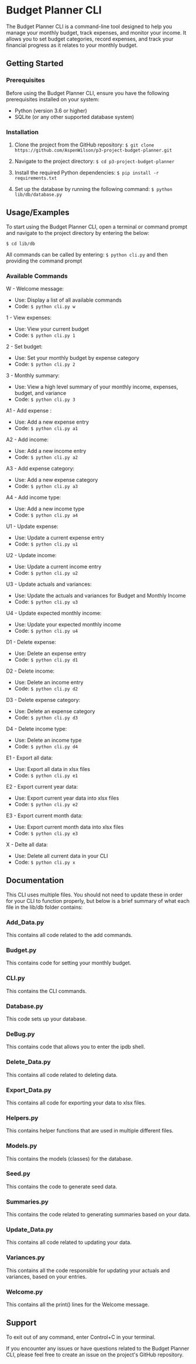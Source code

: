 # Budget Planner CLI

The Budget Planner CLI is a command-line tool designed to help you manage your monthly budget, track expenses, and monitor your income. It allows you to set budget categories, record expenses, and track your financial progress as it relates to your monthly budget.

## Getting Started

### Prerequisites

Before using the Budget Planner CLI, ensure you have the following prerequisites installed on your system:

- Python (version 3.6 or higher)
- SQLite (or any other supported database system)

### Installation

1. Clone the project from the GitHub repository:
`$ git clone https://github.com/AspenWilson/p3-project-budget-planner.git` 

2. Navigate to the project directory:
`$ cd p3-project-budget-planner`

3. Install the required Python dependencies:
`$ pip install -r requirements.txt`

4. Set up the database by running the following command:
`$ python lib/db/database.py`


## Usage/Examples

To start using the Budget Planner CLI, open a terminal or command prompt and navigate to the project directory by entering the below:

`$ cd lib/db`

All commands can be called by entering:
`$ python cli.py` and then providing the command prompt
### Available Commands

W - Welcome message: 
- Use: Display a list of all available commands
- Code: `$ python cli.py w`

1 - View expenses:
- Use: View your current budget
- Code: `$ python cli.py 1`

2 - Set budget:
- Use: Set your monthly budget by expense category
- Code: `$ python cli.py 2`

3 - Monthly summary:
- Use: View a high level summary of your monthly income, expenses, budget, and variance
- Code: `$ python cli.py 3`

A1 - Add expense :
- Use: Add a new expense entry
- Code: `$ python cli.py a1`

A2 - Add income:
- Use: Add a new income entry
- Code: `$ python cli.py a2`

A3 - Add expense category:
- Use: Add a new expense category
- Code: `$ python cli.py a3`

A4 - Add income type:
- Use: Add a new income type
- Code: `$ python cli.py a4`

U1 - Update expense:
- Use: Update a current expense entry
- Code: `$ python cli.py u1`

U2 - Update income:
- Use: Update a current income entry
- Code: `$ python cli.py u2`

U3 - Update actuals and variances: 
- Use: Update the actuals and variances for Budget and Monthly Income
- Code: `$ python cli.py u3`

U4 - Update expected monthly income:
- Use: Update your expected monthly income 
- Code: `$ python cli.py u4`

D1 - Delete expense:
- Use: Delete an expense entry
- Code: `$ python cli.py d1`

D2 - Delete income:
- Use: Delete an income entry
- Code: `$ python cli.py d2`

D3 - Delete expense category:
- Use: Delete an expense category
- Code: `$ python cli.py d3`

D4 - Delete income type:
- Use: Delete an income type
- Code: `$ python cli.py d4`

E1 - Export all data:
- Use: Export all data in xlsx files
- Code: `$ python cli.py e1`

E2 - Export current year data:
- Use: Export current year data into xlsx files
- Code: `$ python cli.py e2`

E3 - Export current month data:
- Use: Export current month data into xlsx files
- Code: `$ python cli.py e3`

X - Delte all data:
- Use: Delete all current data in your CLI
- Code: `$ python cli.py x`


## Documentation

This CLI uses multiple files. You should not need to update these in order for your CLI to function properly, but below is a brief summary of what each file in the lib/db folder contains:

### Add_Data.py 
This contains all code related to the add commands. 
### Budget.py 
This contains code for setting your monthly budget. 
### CLI.py 
This contains the CLI commands. 
### Database.py 
This code sets up your database. 
### DeBug.py 
This contains code that allows you to enter the ipdb shell. 
### Delete_Data.py 
This contains all code related to deleting data. 
### Export_Data.py 
This contains all code for exporting your data to xlsx files. 
### Helpers.py 
This contains helper functions that are used in multiple different files. 
### Models.py 
This contains the models (classes) for the database. 
### Seed.py 
This contains the code to generate seed data. 
### Summaries.py 
This contains the code related to generating summaries based on your data. 
### Update_Data.py 
This contains all code related to updating your data. 
### Variances.py 
This contains all the code responsible for updating your actuals and variances, based on your entries. 
### Welcome.py
This contains all the print() lines for the Welcome message. 

## Support

To exit out of any command, enter Control+C in your terminal. 

If you encounter any issues or have questions related to the Budget Planner CLI, please feel free to create an issue on the project's GitHub repository.
